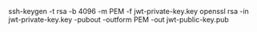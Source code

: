 ssh-keygen -t rsa -b 4096 -m PEM -f jwt-private-key.key
openssl rsa -in jwt-private-key.key -pubout -outform PEM -out jwt-public-key.pub

